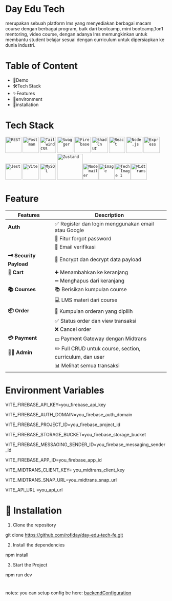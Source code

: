 # Day Edu Tech
merupakan sebuah platform lms yang menyediakan berbagai macam course dengan berbagai program, baik dari bootcamp, mini bootcamp,1on1 mentoring, video course, dengan adanya lms memungkinkan untuk membantu student belajar sesuai dengan curriculum untuk dipersiapkan ke dunia industri.

# Table of Content
- 🎥Demo
- 🛠️Tech Stack
- ✨Features
- 🔐environment
- 🚀installation

# Tech Stack

 <div> <code><img width="50" src="https://raw.githubusercontent.com/marwin1991/profile-technology-icons/refs/heads/main/icons/rest.png" alt="REST" title="REST"/></code> <code><img width="50" src="https://raw.githubusercontent.com/marwin1991/profile-technology-icons/refs/heads/main/icons/postman.png" alt="Postman" title="Postman"/></code> <code><img width="50" src="https://raw.githubusercontent.com/marwin1991/profile-technology-icons/refs/heads/main/icons/tailwind_css.png" alt="Tailwind CSS" title="Tailwind CSS"/></code> <code><img width="50" src="https://raw.githubusercontent.com/marwin1991/profile-technology-icons/refs/heads/main/icons/swagger.png" alt="Swagger" title="Swagger"/></code> <code><img width="50" src="https://raw.githubusercontent.com/marwin1991/profile-technology-icons/refs/heads/main/icons/firebase.png" alt="Firebase" title="Firebase"/></code> <code><img width="50" src="https://raw.githubusercontent.com/marwin1991/profile-technology-icons/refs/heads/main/icons/shadcn_ui.png" alt="ShadCn UI" title="ShadCn UI"/></code> <code><img width="50" src="https://raw.githubusercontent.com/marwin1991/profile-technology-icons/refs/heads/main/icons/react.png" alt="React" title="React"/></code> <code><img width="50" src="https://raw.githubusercontent.com/marwin1991/profile-technology-icons/refs/heads/main/icons/node_js.png" alt="Node.js" title="Node.js"/></code> <code><img width="50" src="https://raw.githubusercontent.com/marwin1991/profile-technology-icons/refs/heads/main/icons/express.png" alt="Express" title="Express"/></code> <code><img width="50" src="https://raw.githubusercontent.com/marwin1991/profile-technology-icons/refs/heads/main/icons/jest.png" alt="Jest" title="Jest"/></code> <code><img width="50" src="https://raw.githubusercontent.com/marwin1991/profile-technology-icons/refs/heads/main/icons/vite.png" alt="Vite" title="Vite"/></code> <code><img width="50" src="https://raw.githubusercontent.com/marwin1991/profile-technology-icons/refs/heads/main/icons/mysql.png" alt="MySQL" title="MySQL" width="80"/></code> 
<code><img src="https://miro.medium.com/v2/resize:fit:800/1*fKV3_Y4usDYZKPsNp1yCvA.png" alt="Zustand" width="80"/></code><code><img src="https://i0.wp.com/community.nodemailer.com/wp-content/uploads/2015/10/n2-2.png?fit=422%2C360&ssl=1" alt="Nodemailer" width="50"/></code><code><img src="http://image.web.id/images/Screenshot-2019-05-14-at-13.53.46.webp" alt="Image" width="50"/></code><code><img src="https://miro.medium.com/v2/resize:fit:1093/1*aEhFvssY5zz4NsasUBRayQ.png" alt="Tech Image 1" width="50"/></code><code><img src="https://nurosoft.id/blog/wp-content/uploads/2024/06/Midtrans.webp" alt="Midtrans" width="50"/></code></div>


 # Feature

| Features           | Description                                   |
|--------------------|---------------------------------------------|
| **Auth**          | ✅ Register dan login menggunakan email atau Google |
|                  | 🔐 Fitur forgot password                     |
|                  | 📩 Email verifikasi                          |
| **🗝️ Security Payload** | 🔐 Encrypt dan decrypt data payload        |
| **🛒 Cart**        | ➕ Menambahkan ke keranjang                   |
|                  | ➖ Menghapus dari keranjang                   |
| **📚 Courses**    | 📚 Berisikan kumpulan course                 |
|                  | 💻 LMS materi dari course                     |
| **📦 Order**      | 📕 Kumpulan orderan yang dipilih              |
|                  | ✅ Status order dan view transaksi            |
|                  | ❌ Cancel order                               |
| **💳 Payment**    | 💵 Payment Gateway dengan Midtrans          |
| **👨‍💼 Admin**     | ✏️ Full CRUD untuk course, section, curriculum, dan user |
|                  | 📊 Melihat semua transaksi                   |

# Environment Variables
VITE_FIREBASE_API_KEY=you_firebase_api_key

VITE_FIREBASE_AUTH_DOMAIN=you_firebase_auth_domain

VITE_FIREBASE_PROJECT_ID=you_firebase_project_id

VITE_FIREBASE_STORAGE_BUCKET=you_firebase_storage_bucket

VITE_FIREBASE_MESSAGING_SENDER_ID=you_firebase_messaging_sender_id

VITE_FIREBASE_APP_ID=you_firebase_app_id

VITE_MIDTRANS_CLIENT_KEY= you_midtrans_client_key

VITE_MIDTRANS_SNAP_URL=you_midtrans_snap_url

VITE_API_URL =you_api_url

# 🚀 Installation
1.  Clone the repository

git clone https://github.com/rofiday/day-edu-tech-fe.git

2.  Install the dependencies

npm install

3.  Start the Project

npm run dev
#
notes: you can setup config be here: [backendConfiguration](https://github.com/rofiday/day-edu-tech-be.git)
